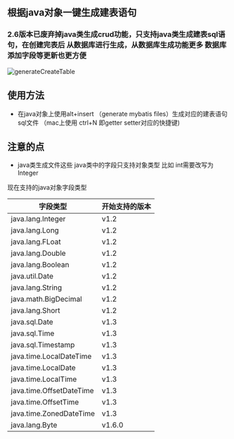 ## 根据java对象一键生成建表语句
### 2.6版本已废弃掉java类生成crud功能，只支持java类生成建表sql语句，在创建完表后 从数据库进行生成，从数据库生成功能更多 数据库添加字段等更新也更方便

![generateCreateTable](https://newimages.brucege.com/generateCreateTable.gif)

## 使用方法

- 在java对象上使用alt+insert （generate mybatis files）生成对应的建表语句sql文件 （mac上使用 ctrl+N 即getter setter对应的快捷键)
## 注意的点

- java类生成文件这些 java类中的字段只支持对象类型 比如 int需要改写为Integer


现在支持的java对象字段类型

| 字段类型            |  开始支持的版本        |
|----------------------|-------------------  |
| java.lang.Integer    |   v1.2              |
| java.lang.Long       |   v1.2              |
| java.lang.FLoat      |   v1.2              |
| java.lang.Double     |   v1.2              |
| java.lang.Boolean    |   v1.2              |
| java.util.Date       |   v1.2              |
| java.lang.String     |   v1.2              |
| java.math.BigDecimal |   v1.2              |
| java.lang.Short      |   v1.2              |
|java.sql.Date | v1.3|
|java.sql.Time | v1.3|
|java.sql.Timestamp | v1.3|
|java.time.LocalDateTime | v1.3|
|java.time.LocalDate | v1.3|
|java.time.LocalTime | v1.3|
|java.time.OffsetDateTime | v1.3|
|java.time.OffsetTime | v1.3|
|java.time.ZonedDateTime | v1.3|
| java.lang.Byte       |   v1.6.0              |
